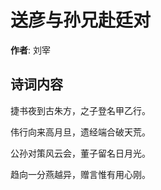 # 送彦与孙兄赴廷对

**作者**: 刘宰

## 诗词内容

捷书夜到古朱方，之子登名甲乙行。

伟行向来高月旦，遗经端合破天荒。

公孙对策风云会，董子留名日月光。

趋向一分燕越异，赠言惟有用心刚。

